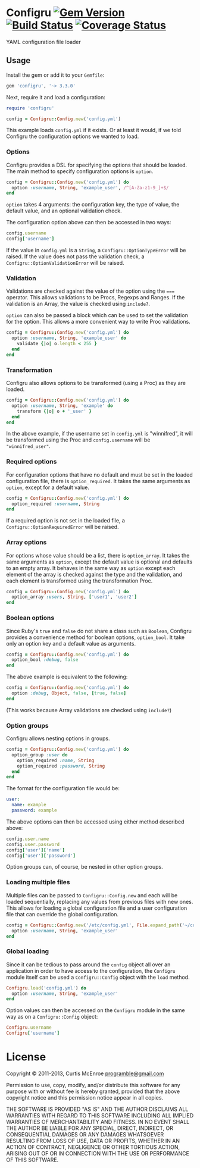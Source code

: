 # Configru [![Gem Version](https://badge.fury.io/rb/configru.png)](http://badge.fury.io/rb/configru) [![Build Status](https://secure.travis-ci.org/programble/configru.png?branch=master)](http://travis-ci.org/programble/configru) [![Coverage Status](https://coveralls.io/repos/programble/configru/badge.png)](https://coveralls.io/r/programble/configru)

YAML configuration file loader

## Usage

Install the gem or add it to your `Gemfile`:

```ruby
gem 'configru', '~> 3.3.0'
```

Next, require it and load a configuration:

```ruby
require 'configru'

config = Configru::Config.new('config.yml')
```

This example loads `config.yml` if it exists. Or at least it would, if
we told Configru the configuration options we wanted to load.

### Options

Configru provides a DSL for specifying the options that should be
loaded. The main method to specify configuration options is `option`.

```ruby
config = Configru::Config.new('config.yml') do
  option :username, String, 'example_user', /^[A-Za-z1-9_]+$/
end
```

`option` takes 4 arguments: the configuration key, the type of value,
the default value, and an optional validation check.

The configuration option above can then be accessed in two ways:

```ruby
config.username
config['username']
```

If the value in `config.yml` is a `String`, a
`Configru::OptionTypeError` will be raised. If the value does not pass
the validation check, a `Configru::OptionValidationError` will be
raised.

### Validation

Validations are checked against the value of the option using the `===`
operator. This allows validations to be Procs, Regexps and Ranges. If
the validation is an Array, the value is checked using `include?`.

`option` can also be passed a block which can be used to set the
validation for the option. This allows a more convenient way to write
Proc validations.

```ruby
config = Configru::Config.new('config.yml') do
  option :username, String, 'example_user' do
    validate {|o| o.length < 255 }
  end
end
```

### Transformation

Configru also allows options to be transformed (using a Proc) as they
are loaded.

```ruby
config = Configru::Config.new('config.yml') do
  option :username, String, 'example' do
    transform {|o| o + '_user' }
  end
end
```

In the above example, if the username set in `config.yml` is
"winnifred", it will be transformed using the Proc and `config.username`
will be `"winnifred_user"`.

### Required options

For configuration options that have no default and must be set in the
loaded configuration file, there is `option_required`. It takes the same
arguments as `option`, except for a default value.

```ruby
config = Configru::Config.new('config.yml') do
  option_required :username, String
end
```

If a required option is not set in the loaded file, a
`Configru::OptionRequiredError` will be raised.

### Array options

For options whose value should be a list, there is `option_array`. It
takes the same arguments as `option`, except the default value is
optional and defaults to an empty array. It behaves in the same way as
`option` except each element of the array is checked against the type
and the validation, and each element is transformed using the
transformation Proc.

```ruby
config = Configru::Config.new('config.yml') do
  option_array :users, String, ['user1', 'user2']
end
```

### Boolean options

Since Ruby's `true` and `false` do not share a class such as `Boolean`,
Configru provides a convenience method for boolean options,
`option_bool`. It take only an option key and a default value as
arguments.

```ruby
config = Configru::Config.new('config.yml') do
  option_bool :debug, false
end
```

The above example is equivalent to the following:

```ruby
config = Configru::Config.new('config.yml') do
  option :debug, Object, false, [true, false]
end
```

(This works because Array validations are checked using `include?`)

### Option groups

Configru allows nesting options in groups.

```ruby
config = Configru::Config.new('config.yml') do
  option_group :user do
    option_required :name, String
    option_required :password, String
  end
end
```

The format for the configuration file would be:

```yaml
user:
  name: example
  password: example
```

The above options can then be accessed using either method described
above:

```ruby
config.user.name
config.user.password
config['user']['name']
config['user']['password']
```

Option groups can, of course, be nested in other option groups.

### Loading multiple files

Multiple files can be passed to `Configru::Config.new` and each will be
loaded sequentially, replacing any values from previous files with new
ones. This allows for loading a global configuration file and a user
configuration file that can override the global configuration.

```ruby
config = Configru::Config.new('/etc/config.yml', File.expand_path('~/config.yml')) do
  option :username, String, 'example_user'
end
```

### Global loading

Since it can be tedious to pass around the `config` object all over an
application in order to have access to the configuration, the `Configru`
module itself can be used a `Configru::Config` object with the `load`
method.

```ruby
Configru.load('config.yml') do
  option :username, String, 'example_user'
end
```

Option values can then be accessed on the `Configru` module in the same
way as on a `Configru::Config` object:

```ruby
Configru.username
Configru['username']
```

# License

Copyright © 2011-2013, Curtis McEnroe <programble@gmail.com>

Permission to use, copy, modify, and/or distribute this software for any
purpose with or without fee is hereby granted, provided that the above
copyright notice and this permission notice appear in all copies.

THE SOFTWARE IS PROVIDED "AS IS" AND THE AUTHOR DISCLAIMS ALL WARRANTIES
WITH REGARD TO THIS SOFTWARE INCLUDING ALL IMPLIED WARRANTIES OF
MERCHANTABILITY AND FITNESS. IN NO EVENT SHALL THE AUTHOR BE LIABLE FOR
ANY SPECIAL, DIRECT, INDIRECT, OR CONSEQUENTIAL DAMAGES OR ANY DAMAGES
WHATSOEVER RESULTING FROM LOSS OF USE, DATA OR PROFITS, WHETHER IN AN
ACTION OF CONTRACT, NEGLIGENCE OR OTHER TORTIOUS ACTION, ARISING OUT OF
OR IN CONNECTION WITH THE USE OR PERFORMANCE OF THIS SOFTWARE.

